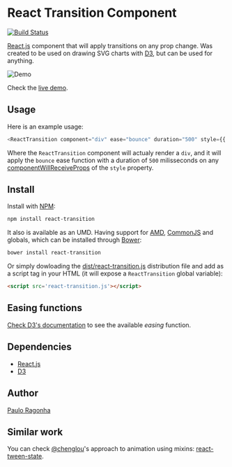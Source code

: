 # React Transition Component

[![Build Status](https://secure.travis-ci.org/pirelenito/react-transition.png)](https://travis-ci.org/pirelenito/react-transition)

[React.js](http://reactjs.com/) component that will apply transitions on any prop change. Was created to be used on drawing SVG charts with [D3](http://d3js.org/), but can be used for anything.

![Demo](https://rawgit.com/pirelenito/react-transition/master/demo.gif)

Check the [live demo](https://rawgit.com/pirelenito/react-transition/master/index.html).

## Usage

Here is an example usage:

```js
<ReactTransition component="div" ease="bounce" duration="500" style={{ left: left }}/>
```

Where the `ReactTransition` component will actualy render a `div`, and it will apply the `bounce` ease function with a duration of `500` milisseconds on any [componentWillReceiveProps](http://facebook.github.io/react/docs/component-specs.html#updating-componentwillreceiveprops) of the `style` property.

## Install

Install with [NPM](http://npmjs.org/):

```bash
npm install react-transition
```

It also is available as an UMD. Having support for [AMD](https://github.com/amdjs/amdjs-api/wiki/AMD), [CommonJS](http://wiki.commonjs.org/wiki/CommonJS) and globals, which can be installed through [Bower](http://bower.io/):

```bash
bower install react-transition
```

Or simply dowloading the [dist/react-transition.js](https://raw.githubusercontent.com/pirelenito/react-transition/master/dist/react-transition.js) distribution file and add as a script tag in your HTML (it will expose a `ReactTransition` global variable):

```html
<script src='react-transition.js'></script>
```

## Easing functions

[Check D3's documentation](https://github.com/mbostock/d3/wiki/Transitions#d3_ease) to see the available *easing* function.

## Dependencies

* [React.js](http://reactjs.com/)
* [D3](http://d3js.org/)

## Author

[Paulo Ragonha](http://paulo.ragonha.me/)

## Similar work

You can check [@chenglou](https://github.com/chenglou)'s approach to animation using mixins: [react-tween-state](https://github.com/chenglou/react-tween-state).

